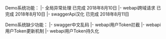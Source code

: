 
Demo系统功能：
	|- 全局异常处理		已完成		2018年8月10日
	|- webapi跨域请求	已完成		2018年8月10日
	|- swaggerApi汉化	已完成		2018年8月11日
	
	
Demo系统缺少功能：
	|- swagger中文乱码
	|- webapi用户Token拦截
	|- webapi用户Token更新机制
	|- webapi用户Token持久化
	